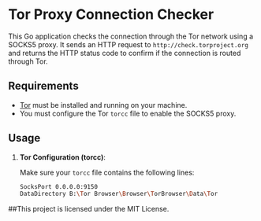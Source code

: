 # Tor Proxy Connection Checker

This Go application checks the connection through the Tor network using a SOCKS5 proxy. It sends an HTTP request to `http://check.torproject.org` and returns the HTTP status code to confirm if the connection is routed through Tor.

## Requirements

- [Tor](https://www.torproject.org/download/) must be installed and running on your machine.
- You must configure the Tor `torcc` file to enable the SOCKS5 proxy.

## Usage

1. **Tor Configuration (torcc)**:
   
   Make sure your `torcc` file contains the following lines:

   ```bash
   SocksPort 0.0.0.0:9150
   DataDirectory B:\Tor Browser\Browser\TorBrowser\Data\Tor

##This project is licensed under the MIT License.






